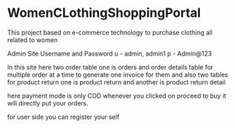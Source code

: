 # WomenCLothingShoppingPortal
This project based on e-commerce technology to purchase clothing all related to women

Admin Site Username and Password
u - admin, admin1
p - Admin@123

In this site here two order table one is orders and order details table for multiple order at a time to generate one invoice for them
and also two tables for product return one is product return and another is product return detail

here payment mode is only COD
whenever you clicked on proceed to buy it will directly put your orders.

for user side you can register your self
